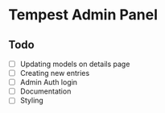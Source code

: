 # Tempest Admin Panel

## Todo

- [ ] Updating models on details page
- [ ] Creating new entries
- [ ] Admin Auth login
- [ ] Documentation
- [ ] Styling